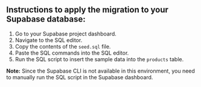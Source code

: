 ## Instructions to apply the migration to your Supabase database:

1.  Go to your Supabase project dashboard.
2.  Navigate to the SQL editor.
3.  Copy the contents of the `seed.sql` file.
4.  Paste the SQL commands into the SQL editor.
5.  Run the SQL script to insert the sample data into the `products` table.

**Note:** Since the Supabase CLI is not available in this environment, you need to manually run the SQL script in the Supabase dashboard.
